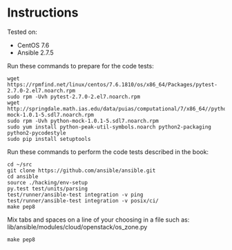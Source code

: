 # Instructions

Tested on:
- CentOS 7.6
- Ansible 2.7.5

Run these commands to prepare for the code tests:

    wget https://rpmfind.net/linux/centos/7.6.1810/os/x86_64/Packages/pytest-2.7.0-2.el7.noarch.rpm
    sudo rpm -Uvh pytest-2.7.0-2.el7.noarch.rpm
    wget http://springdale.math.ias.edu/data/puias/computational/7/x86_64//python-mock-1.0.1-5.sdl7.noarch.rpm
    sudo rpm -Uvh python-mock-1.0.1-5.sdl7.noarch.rpm 
    sudo yum install python-peak-util-symbols.noarch python2-packaging python2-pycodestyle
    sudo pip install setuptools

Run these commands to perform the code tests described in the book:

    cd ~/src
    git clone https://github.com/ansible/ansible.git
    cd ansible
    source ./hacking/env-setup
    py.test test/units/parsing
    test/runner/ansible-test integration -v ping
    test/runner/ansible-test integration -v posix/ci/
    make pep8

Mix tabs and spaces on a line of your choosing in a file such as: lib/ansible/modules/cloud/openstack/os_zone.py

    make pep8

